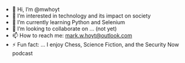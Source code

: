 - 👋 Hi, I’m @mwhoyt
- 👀 I’m interested in technology and its impact on society
- 🌱 I’m currently learning Python and Selenium
- 💞️ I’m looking to collaborate on ... (not yet)
- 📫 How to reach me: mark.w.hoyt@outlook.com
- ⚡ Fun fact: ... I enjoy Chess, Science Fiction, and the Security Now podcast

<!---
mwhoyt/mwhoyt is a ✨ special ✨ repository because its `README.md` (this file) appears on your GitHub profile.
You can click the Preview link to take a look at your changes.
--->
